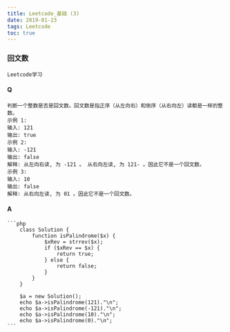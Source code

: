 ```yaml
---
title: Leetcode_基础 (3)
date: 2019-01-23
tags: Leetcode
toc: true
---
```


### 回文数
    Leetcode学习

<!-- more -->

#### Q
    判断一个整数是否是回文数。回文数是指正序（从左向右）和倒序（从右向左）读都是一样的整数。
    示例 1:
    输入: 121
    输出: true
    示例 2:
    输入: -121
    输出: false
    解释: 从左向右读, 为 -121 。 从右向左读, 为 121- 。因此它不是一个回文数。
    示例 3:
    输入: 10
    输出: false
    解释: 从右向左读, 为 01 。因此它不是一个回文数。

#### A
    ```php
        class Solution {
            function isPalindrome($x) {
                $xRev = strrev($x);
                if ($xRev == $x) {
                    return true;
                } else {
                    return false;
                }
            }
        }

        $a = new Solution();
        echo $a->isPalindrome(121)."\n";
        echo $a->isPalindrome(-121)."\n";
        echo $a->isPalindrome(10)."\n";
        echo $a->isPalindrome(0)."\n";
    ```
